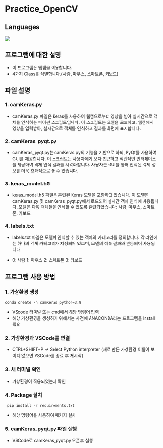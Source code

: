 # Practice_OpenCV
## Languages 
<img src="https://img.shields.io/badge/Python-3776AB?style=for-the-badge&logo=Python&logoColor=white">

## 프로그램에 대한 설명
- 이 프로그램은 웹캠을 이용합니다.
- 4가지 Class를 식별합니다.(사람, 마우스, 스마트폰, 키보드)

## 파일 설명
### 1. camKeras.py
- camKeras.py 파일은 Keras를 사용하여 웹캠으로부터 영상을 받아 실시간으로 객체를 인식하는 파이썬 스크립트입니다. 이 스크립트는 모델을 로드하고, 웹캠에서 영상을 입력받아, 실시간으로 객체를 인식하고 결과를 화면에 표시합니다.

### 2. camKeras_pyqt.py
- camKeras_pyqt.py는 camKeras.py의 기능을 기반으로 하되, PyQt를 사용하여 GUI를 제공합니다. 이 스크립트는 사용자에게 보다 친근하고 직관적인 인터페이스를 제공하여 객체 인식 결과를 시각화합니다. 사용자는 GUI를 통해 인식된 객체 정보를 더욱 효과적으로 볼 수 있습니다.

### 3. keras_model.h5
- keras_model.h5 파일은 훈련된 Keras 모델을 포함하고 있습니다. 이 모델은 camKeras.py 및 camKeras_pyqt.py에서 로드되어 실시간 객체 인식에 사용됩니다. 모델은 다음 객체들을 인식할 수 있도록 훈련되었습니다: 사람, 마우스, 스마트폰, 키보드

### 4. labels.txt
- labels.txt 파일은 모델이 인식할 수 있는 객체의 카테고리를 정의합니다. 각 라인에는 하나의 객체 카테고리가 지정되어 있으며, 모델의 예측 결과와 연동되어 사용됩니다

- 0: 사람 1: 마우스 2: 스마트폰 3: 키보드

## 프로그램 사용 방법
### 1. 가상환경 생성
    conda create -n camKeras python=3.9
- VScode 터미널 또는 cmd에서 해당 명령어 입력
- 해당 가상환경을 생성하기 위해서는 사전에 ANACONDA라는 프로그램을 Install 필요

### 2. 가상환경과 VSCode를 연결
- CTRL+SHIFT+P -> Select Python interpreter (새로 만든 가상환경 이름이 보이지 않으면 VSCode를 종료 후 재시작)

### 3. 새 터미널 확인 
- 가상환경이 적용되었는지 확인

### 4. Package 설치
     pip install -r requirements.txt 
- 해당 명령어를 사용하여 패키지 설치

### 5. camKeras_pyqt.py 파일 실행
- VSCode로 camKeras_pyqt.py 오픈후 실행
